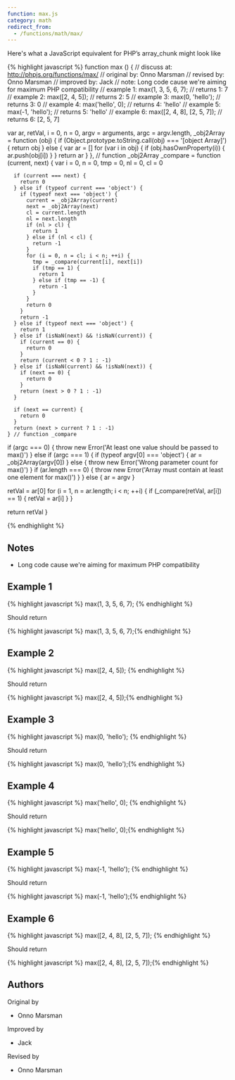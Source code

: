 ```yaml
---
function: max.js
category: math
redirect_from:
  - /functions/math/max/
---
```


<!-- WARNING! This file is auto generated by `npm run web:inject`, do not edit by hand -->

Here's what a JavaScript equivalent for PHP’s array_chunk might look like

{% highlight javascript %}
function max () {
  //  discuss at: http://phpjs.org/functions/max/
  // original by: Onno Marsman
  //  revised by: Onno Marsman
  // improved by: Jack
  //        note: Long code cause we're aiming for maximum PHP compatibility
  //   example 1: max(1, 3, 5, 6, 7);
  //   returns 1: 7
  //   example 2: max([2, 4, 5]);
  //   returns 2: 5
  //   example 3: max(0, 'hello');
  //   returns 3: 0
  //   example 4: max('hello', 0);
  //   returns 4: 'hello'
  //   example 5: max(-1, 'hello');
  //   returns 5: 'hello'
  //   example 6: max([2, 4, 8], [2, 5, 7]);
  //   returns 6: [2, 5, 7]

  var ar, retVal, i = 0,
    n = 0,
    argv = arguments,
    argc = argv.length,
    _obj2Array = function (obj) {
      if (Object.prototype.toString.call(obj) === '[object Array]') {
        return obj
      } else {
        var ar = []
        for (var i in obj) {
          if (obj.hasOwnProperty(i)) {
            ar.push(obj[i])
          }
        }
        return ar
      }
    }, // function _obj2Array
    _compare = function (current, next) {
      var i = 0,
        n = 0,
        tmp = 0,
        nl = 0,
        cl = 0

      if (current === next) {
        return 0
      } else if (typeof current === 'object') {
        if (typeof next === 'object') {
          current = _obj2Array(current)
          next = _obj2Array(next)
          cl = current.length
          nl = next.length
          if (nl > cl) {
            return 1
          } else if (nl < cl) {
            return -1
          }
          for (i = 0, n = cl; i < n; ++i) {
            tmp = _compare(current[i], next[i])
            if (tmp == 1) {
              return 1
            } else if (tmp == -1) {
              return -1
            }
          }
          return 0
        }
        return -1
      } else if (typeof next === 'object') {
        return 1
      } else if (isNaN(next) && !isNaN(current)) {
        if (current == 0) {
          return 0
        }
        return (current < 0 ? 1 : -1)
      } else if (isNaN(current) && !isNaN(next)) {
        if (next == 0) {
          return 0
        }
        return (next > 0 ? 1 : -1)
      }

      if (next == current) {
        return 0
      }
      return (next > current ? 1 : -1)
    } // function _compare
  if (argc === 0) {
    throw new Error('At least one value should be passed to max()')
  } else if (argc === 1) {
    if (typeof argv[0] === 'object') {
      ar = _obj2Array(argv[0])
    } else {
      throw new Error('Wrong parameter count for max()')
    }
    if (ar.length === 0) {
      throw new Error('Array must contain at least one element for max()')
    }
  } else {
    ar = argv
  }

  retVal = ar[0]
  for (i = 1, n = ar.length; i < n; ++i) {
    if (_compare(retVal, ar[i]) == 1) {
      retVal = ar[i]
    }
  }

  return retVal
}

{% endhighlight %}

## Notes
- Long code cause we're aiming for maximum PHP compatibility

## Example 1

{% highlight javascript %}
max(1, 3, 5, 6, 7);
{% endhighlight %}

Should return

{% highlight javascript %}
max(1, 3, 5, 6, 7);{% endhighlight %}

## Example 2

{% highlight javascript %}
max([2, 4, 5]);
{% endhighlight %}

Should return

{% highlight javascript %}
max([2, 4, 5]);{% endhighlight %}

## Example 3

{% highlight javascript %}
max(0, 'hello');
{% endhighlight %}

Should return

{% highlight javascript %}
max(0, 'hello');{% endhighlight %}

## Example 4

{% highlight javascript %}
max('hello', 0);
{% endhighlight %}

Should return

{% highlight javascript %}
max('hello', 0);{% endhighlight %}

## Example 5

{% highlight javascript %}
max(-1, 'hello');
{% endhighlight %}

Should return

{% highlight javascript %}
max(-1, 'hello');{% endhighlight %}

## Example 6

{% highlight javascript %}
max([2, 4, 8], [2, 5, 7]);
{% endhighlight %}

Should return

{% highlight javascript %}
max([2, 4, 8], [2, 5, 7]);{% endhighlight %}


## Authors


Original by

- Onno Marsman


Improved by

- Jack


Revised by

- Onno Marsman

